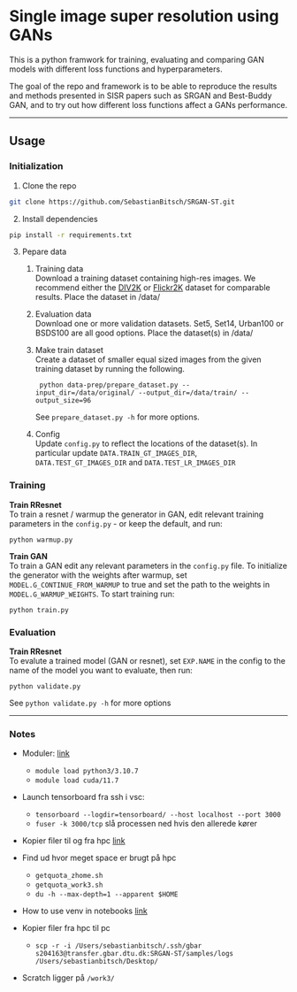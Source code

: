 # Single image super resolution using GANs

This is a python framwork for training, evaluating and comparing GAN models with different loss functions and hyperparameters. 

The goal of the repo and framework is to be able to reproduce the results and methods presented in SISR papers such as SRGAN and Best-Buddy GAN, and to try out how different loss functions affect a GANs performance.
***

## Usage

### Initialization
1. Clone the repo
```bash
git clone https://github.com/SebastianBitsch/SRGAN-ST.git
```

2. Install dependencies
```bash
pip install -r requirements.txt
```

3. Pepare data
    1. Training data\
    Download a training dataset containing high-res images. We recommend either the [DIV2K](https://data.vision.ee.ethz.ch/cvl/DIV2K/) or [Flickr2K](https://cv.snu.ac.kr/research/EDSR/Flickr2K.tar) dataset for comparable results. Place the dataset in /data/
    
    2. Evaluation data\
    Download one or more validation datasets. Set5, Set14, Urban100 or BSDS100 are all good options. Place the dataset(s) in /data/

    3. Make train dataset\
    Create a dataset of smaller equal sized images from the given training dataset by running the following.

            python data-prep/prepare_dataset.py --input_dir=/data/original/ --output_dir=/data/train/ --output_size=96

        See ```prepare_dataset.py -h``` for more options.

    3. Config\
    Update ```config.py``` to reflect the locations of the dataset(s). In particular update ```DATA.TRAIN_GT_IMAGES_DIR```, ```DATA.TEST_GT_IMAGES_DIR``` and ```DATA.TEST_LR_IMAGES_DIR```

### Training
**Train RResnet**\
To train a resnet / warmup the generator in GAN, edit relevant training parameters in the ```config.py``` - or keep the default, and run:
    
    python warmup.py
    
**Train GAN**\
To train a GAN edit any relevant parameters in the ```config.py``` file. To initialize the generator with the weights after warmup, set ```MODEL.G_CONTINUE_FROM_WARMUP``` to true and set the path to the weights in ```MODEL.G_WARMUP_WEIGHTS```. To start training run:

    python train.py

    
### Evaluation
**Train RResnet**\
To evalute a trained model (GAN or resnet), set ```EXP.NAME``` in the config to the name of the model you want to evaluate, then run:

    python validate.py

See ```python validate.py -h``` for more options

***


### Notes
* Moduler: [link](https://www.hpc.dtu.dk/?page_id=282)
    - ```module load python3/3.10.7```
    - ```module load cuda/11.7```

* Launch tensorboard fra ssh i vsc:
    - ```tensorboard --logdir=tensorboard/ --host localhost --port 3000```
    - ```fuser -k 3000/tcp``` slå processen ned hvis den allerede kører

* Kopier filer til og fra hpc [link](https://www.gbar.dtu.dk/index.php/faq/78-home-directory)

* Find ud hvor meget space er brugt på hpc
    - ```getquota_zhome.sh```
    - ```getquota_work3.sh```
    - ```du -h --max-depth=1 --apparent $HOME```

* How to use venv in notebooks [link](https://anbasile.github.io/posts/2017-06-25-jupyter-venv/)
* Kopier filer fra hpc til pc
    - ```scp -r -i /Users/sebastianbitsch/.ssh/gbar s204163@transfer.gbar.dtu.dk:SRGAN-ST/samples/logs /Users/sebastianbitsch/Desktop/```
* Scratch ligger på ```/work3/```
